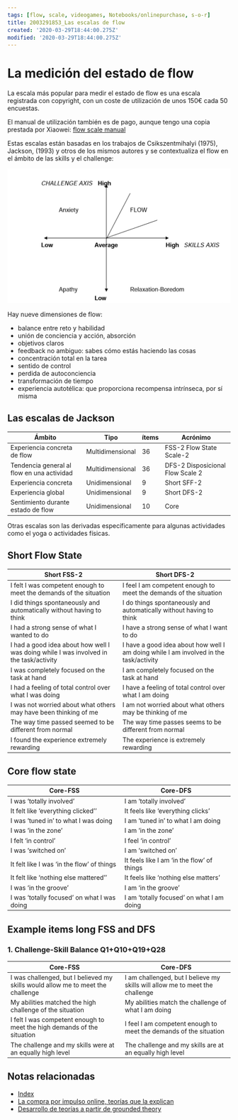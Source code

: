 ```yaml
---
tags: [flow, scale, videogames, Notebooks/onlinepurchase, s-o-r]
title: 2003291853_Las escalas de flow
created: '2020-03-29T18:44:00.275Z'
modified: '2020-03-29T18:44:00.275Z'
---
```


# La medición del estado de flow

La escala más popular para medir el estado de flow es una escala registrada con copyright, con un coste de utilización de unos 150€ cada 50 encuestas.

El manual de utilización también es de pago, aunque tengo una copia prestada por Xiaowei: [flow scale manual](2003291853_flow_manual.pdf)

Estas escalas están basadas en los trabajos de Csikszentmihalyi (1975), Jackson, (1993) y otros de los mismos autores y se contextualiza el flow en el ámbito de las skills y el challenge:

![flow](2003291853_escala_de_flow.jpg)

Hay nueve dimensiones de flow:

- balance entre reto y habilidad
- unión de conciencia y acción, absorción
- objetivos claros
- feedback no ambiguo: sabes cómo estás haciendo las cosas
- concentración total en la tarea
- sentido de control
- perdida de autoconciencia
- transformación de tiempo
- experiencia autotélica: que proporciona recompensa intrínseca, por sí misma

## Las escalas de Jackson

|Ámbito                                      | Tipo            | ítems    | Acrónimo                                 |
|--------------------------------------------|-----------------|----------|------------------------------------------|
|Experiencia concreta de flow                |Multidimensional |   36     |  FSS-2  Flow State Scale-2               |
|Tendencia general al flow en una actividad  |Multidimensional |   36     |  DFS-2  Disposicional Flow Scale 2       |
|Experiencia concreta                        |Unidimensional   |    9     |  Short  SFF-2                            |
|Experiencia global                          |Unidimensional   |    9     |  Short  DFS-2                            |
|Sentimiento durante estado de flow          |Unidimensional   |   10     |  Core                                    |

Otras escalas son las derivadas específicamente para algunas actividades como el yoga o actividades físicas.

## Short Flow State

| Short FSS-2                                                          | Short DFS-2                                                        |
|----------------------------------------------------------------------|--------------------------------------------------------------------|
| I felt I was competent enough to meet the demands of the situation   |I feel I am competent enough to meet the demands of the situation   |
| I did things spontaneously and automatically without having to think |I do things spontaneously and automatically without having to think |
|I had a strong sense of what I wanted to do                           |I have a strong sense of what I want to do                          |
|I had a good idea about how well I was doing while I was involved in the task/activity | I have a good idea about how well I am doing while I am involved in the task/activity |
|I was completely focused on the task at hand                          |  I am completely focused on the task at hand                       |
|I had a feeling of total control over what I was doing                | I have a feeling of total control over what I am doing             |
|I was not worried about what others may have been thinking of me      | I am not worried about what others may be thinking of me           |
|The way time passed seemed to be different from normal                | The way time passes seems to be different from normal              |
| I found the experience extremely rewarding                           | The experience is extremely rewarding                              |

## Core flow state

| Core-FSS                                      | Core-DFS                                                |
|-----------------------------------------------|---------------------------------------------------------|
|I was ‘totally involved’                       | I am ‘totally involved’                                 |
| It felt like ‘everything clicked’’            | It feels like ‘everything clicks’                       |
| I was ‘tuned in’ to what I was doing          | I am ‘tuned in’ to what I am doing                      |
| I was ‘in the zone’                           | I am ‘in the zone’                                      |
| I felt ‘in control’                           | I feel ‘in control’                                     |
| I was ‘switched on’                           | I am ‘switched on’                                      |
| It felt like I was ‘in the flow’ of things    | It feels like I am ‘in the flow’ of things              |
| It felt like ‘nothing else mattered’’         | It feels like ‘nothing else matters’                    |
|  I was ‘in the groove’                        | I am ‘in the groove’                                    |
| I was ‘totally focused’ on what I was doing   | I am ‘totally focused’ on what I am doing               |

## Example items long FSS and DFS

### 1. Challenge-Skill Balance  Q1+Q10+Q19+Q28
| Core-FSS                                                                        | Core-DFS                                           |
|---------------------------------------------------------------------------------|----------------------------------------------------|
| I was challenged, but I believed my skills would allow me to meet the challenge | I am challenged, but I believe my skills will allow me to meet the challenge            |
| My abilities matched the high challenge of the situation                        |  My abilities match the challenge of what I am doing               |
| I felt I was competent enough to meet the high demands of the situation         |  I feel I am competent enough to meet the demands of the situation |
| The challenge and my skills were at an equally high level                       |  The challenge and my skills are at an equally high level          |


## Notas relacionadas

- [Index](_2003101705_index.md)
- [La compra por impulso online, teorías que la explican](2003190944_compra_por_impulso_online.md)
- [Desarrollo de teorías a partir de grounded theory](2003191208_creacion_modelo_grounded_theory.md)




